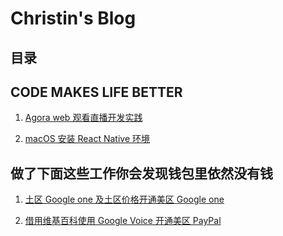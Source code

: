 # Christin's Blog

## 目录

## CODE MAKES LIFE BETTER  
1. [Agora web 观看直播开发实践](Agora%20web%20观看直播开发实践.md)
  
2. [macOS 安装 React Native 环境](macOS%20安装%20React%20Native%20环境.md)  

## 做了下面这些工作你会发现钱包里依然没有钱  

1. [土区 Google one 及土区价格开通美区 Google one](土区及美区%20Google%20one%20开通方式.md)  

2. [借用维基百科使用 Google Voice 开通美区 PayPal](借用维基百科使用%20Google%20Voice%20开通美区%20PayPal.md)
